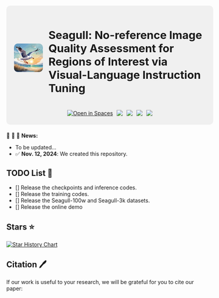 <div style="background-color: #f0f0f0; padding: 20px; width: 100%; max-width: 100%; height: auto; display: flex; justify-content: center; align-items: center; flex-direction: column; margin-bottom: 20px; border-radius: 10px;">
  <div style="display: flex; align-items: center; justify-content: center; width: 100%; text-align: center; margin-bottom: 20px;">
    <img src="./imgs/logo/Seagull_Background.png" alt="image description" style="height: auto; width: 15%; border-radius: 10px; margin-right: 3%;">
    <h1 style="flex-grow: 1; font-size: 3vw; text-align: left;">Seagull: No-reference Image Quality Assessment for Regions of Interest via Visual-Language Instruction Tuning</h1>
  </div>

  <div style="display: flex; justify-content: center; gap: 10px; flex-wrap: wrap; width: 100%;">
    <a href=""><img src="https://huggingface.co/datasets/huggingface/badges/raw/main/open-in-hf-spaces-sm-dark.svg" alt="Open in Spaces" style="max-width: 100%; height: auto;"></a>
    <a href=""><img src="https://img.shields.io/badge/Arxiv-xxxx:xxxx-red" style="max-width: 100%; height: auto;"></a>
    <a href=""><img src="https://img.shields.io/badge/%F0%9F%A4%97%20Hugging%20Face-Dataset-green" style="max-width: 100%; height: auto;"></a>
    <a href="https://hits.seeyoufarm.com"><img src="https://hits.seeyoufarm.com/api/count/incr/badge.svg?url=https%3A%2F%2Fgithub.com%2Fchencn2020%2FSeagull&count_bg=%2379C83D&title_bg=%23555555&icon=&icon_color=%23E7E7E7&title=Visitors&edge_flat=false" style="max-width: 100%; height: auto;"></a>
    <a href='https://github.com/chencn2020/Seagull/stargazers'><img src='https://img.shields.io/github/stars/chencn2020/Seagull.svg?style=social' style="max-width: 100%; height: auto;"></a>
  </div>
</div>

:rocket:  :rocket: :rocket: **News:**
- To be updated...
- ✅ **Nov. 12, 2024**: We created this repository.


## TODO List 📝
- [] Release the checkpoints and inference codes.
- [] Release the training codes.
- [] Release the Seagull-100w and Seagull-3k datasets.
- [] Release the online demo

## Stars ⭐️

<a href="https://star-history.com/#chencn2020/Seagull&Date">
 <picture>
   <source media="(prefers-color-scheme: dark)" srcset="https://api.star-history.com/svg?repos=chencn2020/Seagull&type=Date&theme=dark" />
   <source media="(prefers-color-scheme: light)" srcset="https://api.star-history.com/svg?repos=chencn2020/Seagull&type=Date" />
   <img alt="Star History Chart" src="https://api.star-history.com/svg?repos=chencn2020/Seagull&type=Date" />
 </picture>
</a>

## Citation 🖊️
If our work is useful to your research, we will be grateful for you to cite our paper:
```

```